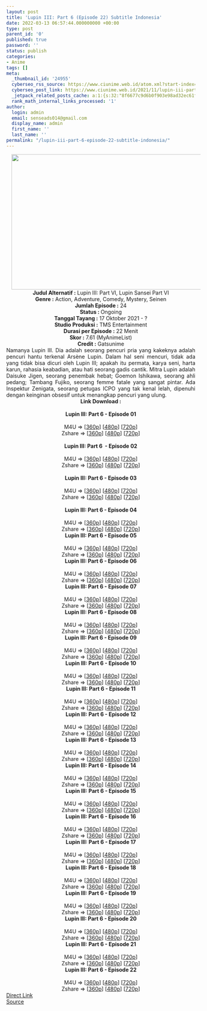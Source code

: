 ```yaml
---
layout: post
title: 'Lupin III: Part 6 (Episode 22) Subtitle Indonesia'
date: 2022-03-13 06:57:44.000000000 +00:00
type: post
parent_id: '0'
published: true
password: ''
status: publish
categories:
- Anime
tags: []
meta:
  _thumbnail_id: '24955'
  cyberseo_rss_source: https://www.ciunime.web.id/atom.xml?start-index=1
  cyberseo_post_link: https://www.ciunime.web.id/2021/11/lupin-iii-part-6-subtitle-indonesia.html
  _jetpack_related_posts_cache: a:1:{s:32:"8f6677c9d6b0f903e98ad32ec61f8deb";a:2:{s:7:"expires";i:1653792301;s:7:"payload";a:3:{i:0;a:1:{s:2:"id";i:25113;}i:1;a:1:{s:2:"id";i:25052;}i:2;a:1:{s:2:"id";i:24866;}}}}
  rank_math_internal_links_processed: '1'
author:
  login: admin
  email: senseads014@gmail.com
  display_name: admin
  first_name: ''
  last_name: ''
permalink: "/lupin-iii-part-6-episode-22-subtitle-indonesia/"
---
```

<div class="separator" style="clear: both; text-align: center;"><a href="https://blogger.googleusercontent.com/img/a/AVvXsEgxVQdsGVXyh8l_a2gfn6wOtA6SN5HdBTtme7bRUTD_FEUg78DMKPVNyi8l1no3035m1c63UsQBIhJ24OXNWt7SrIYoB5r3vk_k5zk4QcpKgBuUGAPAKsouZXtFNR-vY1RrCrjUoOx2tkJFHYN6g2oOKQzF6_5EoVoHs_C1xP66K4W1PvfA2RFEL0ut=s1280" style="margin-left: 1em; margin-right: 1em;"><img border="0" data-original-height="720" data-original-width="1280" height="360" src="{{ site.baseurl }}/assets/2022/03/AVvXsEgxVQdsGVXyh8l_a2gfn6wOtA6SN5HdBTtme7bRUTD_FEUg78DMKPVNyi8l1no3035m1c63UsQBIhJ24OXNWt7SrIYoB5r3vk_k5zk4QcpKgBuUGAPAKsouZXtFNR-vY1RrCrjUoOx2tkJFHYN6g2oOKQzF6_5EoVoHs_C1xP66K4W1PvfA2RFEL0ut=w640-h360" width="640" /></a></div>
<div class="separator" style="clear: both; text-align: center;"></div>
<div style="text-align: center;"><b>Judul</b><b><b> Alternatif</b> :</b> Lupin III: Part VI, Lupin Sansei Part VI</div>
<div style="text-align: center;"><b><b>Genre :</b></b> Action, Adventure, Comedy, Mystery, Seinen</div>
<div style="text-align: center;"><b>Jumlah Episode :</b> 24<br /><b>Status :&nbsp;</b>Ongoing<br /><b>Tanggal Tayang :</b> 17 Oktober&nbsp;2021 - ?<br /><b>Studio Produksi :</b>&nbsp;TMS Entertainment<br /><b>Durasi per Episode :</b> 22 Menit</div>
<div style="text-align: center;"><b>Skor :</b> 7.61 (MyAnimeList)</div>
<div style="text-align: center;"><b>Credit :</b>&nbsp;Gatsunime</div>
<div style="text-align: center;"></div>
<div style="text-align: justify;">Namanya Lupin III. Dia adalah seorang pencuri pria yang kakeknya adalah pencuri hantu terkenal Arsène Lupin. Dalam hal seni mencuri, tidak ada yang tidak bisa dicuri oleh Lupin III; apakah itu permata, karya seni, harta karun, rahasia keabadian, atau hati seorang gadis cantik. Mitra Lupin adalah Daisuke Jigen, seorang penembak hebat; Goemon Ishikawa, seorang ahli pedang; Tambang Fujiko, seorang femme fatale yang sangat pintar. Ada Inspektur Zenigata, seorang petugas ICPO yang tak kenal lelah, dipenuhi dengan keinginan obsesif untuk menangkap pencuri yang ulung.</div>
<div style="text-align: justify;"></div>
<div style="text-align: justify;"></div>
<div style="text-align: center;">
<div style="text-align: center;">
<div style="text-align: left;">
<div style="text-align: center;"><b>Link Download :</b></div>
<div style="text-align: center;"><b><br /></b></div>
<div style="text-align: center;"><span style="text-align: left;"><b>Lupin III: Part 6&nbsp;</b></span><b>- Episode 01</b></div>
<div style="text-align: center;"><b><br /></b></div>
<div style="text-align: center;">
<div>M4U =&gt; [<a href="https://www.mp4upload.com/orjfrih43hdv" target="_blank" rel="noopener">360p</a>] [<a href="https://www.mp4upload.com/nfy0a2mzmnry" target="_blank" rel="noopener">480p</a>] [<a href="https://www.mp4upload.com/m8ihhv5uw9xr" target="_blank" rel="noopener">720p</a>]</div>
<div>Zshare =&gt; [<a href="https://www46.zippyshare.com/v/k1qL1WuA/file.html" target="_blank" rel="noopener">360p</a>] [<a href="https://www46.zippyshare.com/v/2WNF6W4H/file.html" target="_blank" rel="noopener">480p</a>] [<a href="https://www46.zippyshare.com/v/IqYuNwNW/file.html">720p</a>]</div>
</div>
<div style="text-align: center;"><b><br /></b></div>
<div style="text-align: center;"><span style="text-align: left;"><b>Lupin III: Part 6&nbsp;</b></span><b>&nbsp;- Episode 02</b></div>
<div style="text-align: center;"><b><br /></b></div>
<div style="text-align: center;">
<div>M4U =&gt; [<a href="https://www.mp4upload.com/p2ynd0gw012s" target="_blank" rel="noopener">360p</a>] [<a href="https://www.mp4upload.com/npff6v3gaqiw" target="_blank" rel="noopener">480p</a>] [<a href="https://www.mp4upload.com/o5d2yh4x4jpb" target="_blank" rel="noopener">720p</a>]</div>
<div>Zshare =&gt; [<a href="https://www79.zippyshare.com/v/lpjBkJCE/file.html" target="_blank" rel="noopener">360p</a>] [<a href="https://www79.zippyshare.com/v/2i3BXP0Z/file.html" target="_blank" rel="noopener">480p</a>] [<a href="https://www79.zippyshare.com/v/BdYonKVK/file.html" target="_blank" rel="noopener">720p</a>]</div>
</div>
<div style="text-align: center;"><b><br /></b></div>
<div style="text-align: center;"><span style="text-align: left;"><b>Lupin III: Part 6&nbsp;</b></span><b>- Episode 03</b></div>
<div style="text-align: center;"><b><br /></b></div>
<div style="text-align: center;">
<div>M4U =&gt; [<a href="https://www.mp4upload.com/n78hud43mxvl" target="_blank" rel="noopener">360p</a>] [<a href="https://www.mp4upload.com/gn8593tzeiy6" target="_blank" rel="noopener">480p</a>] [<a href="https://www.mp4upload.com/z8qqhjk44quh" target="_blank" rel="noopener">720p</a>]</div>
<div>Zshare =&gt; [<a href="https://www78.zippyshare.com/v/oMQvEBTj/file.html" target="_blank" rel="noopener">360p</a>] [<a href="https://www78.zippyshare.com/v/OCp4WaUQ/file.html" target="_blank" rel="noopener">480p</a>] [<a href="https://www78.zippyshare.com/v/hi9ETzje/file.html" target="_blank" rel="noopener">720p</a>]</div>
</div>
<div style="text-align: center;"><b><br /></b></div>
<div style="text-align: center;"><span style="text-align: left;"><b>Lupin III: Part 6&nbsp;</b></span><b>- Episode 04</b></div>
<div style="text-align: center;"><b><br /></b></div>
<div style="text-align: center;">
<div>M4U =&gt; [<a href="https://www.mp4upload.com/c8zp8175q70d" target="_blank" rel="noopener">360p</a>] [<a href="https://www.mp4upload.com/75xnhjpgf59e" target="_blank" rel="noopener">480p</a>] [<a href="https://www.mp4upload.com/eq1zgy4zyqsr" target="_blank" rel="noopener">720p</a>]</div>
<div>Zshare =&gt; [<a href="https://www39.zippyshare.com/v/O63UhXhk/file.html" target="_blank" rel="noopener">360p</a>] [<a href="https://www39.zippyshare.com/v/7ZYqfPc6/file.html" target="_blank" rel="noopener">480p</a>] [<a href="https://www39.zippyshare.com/v/FIN2urYt/file.html" target="_blank" rel="noopener">720p</a>]</div>
</div>
<div style="text-align: center;"></div>
<div style="text-align: center;">
<div><span style="text-align: left;"><b>Lupin III: Part 6&nbsp;</b></span><b>- Episode 05</b></div>
<div><b><br /></b></div>
<div>
<div>M4U =&gt; [<a href="https://www.mp4upload.com/7c4yfiolje5p" target="_blank" rel="noopener">360p</a>] [<a href="https://www.mp4upload.com/motv1p9j1jdp" target="_blank" rel="noopener">480p</a>] [<a href="https://www.mp4upload.com/zdsu38h1oebl" target="_blank" rel="noopener">720p</a>]</div>
<div>Zshare =&gt; [<a href="https://www58.zippyshare.com/v/4rwjhKfi/file.html" target="_blank" rel="noopener">360p</a>] [<a href="https://www58.zippyshare.com/v/UCqlsfbf/file.html" target="_blank" rel="noopener">480p</a>] [<a href="https://www58.zippyshare.com/v/nGapRf01/file.html" target="_blank" rel="noopener">720p</a>]</div>
</div>
<div></div>
<div>
<div><span style="text-align: left;"><b>Lupin III: Part 6&nbsp;</b></span><b>- Episode 06</b></div>
<div><b><br /></b></div>
<div>
<div>M4U =&gt; [<a href="https://www.mp4upload.com/uggr02zwjw5o" target="_blank" rel="noopener">360p</a>] [<a href="https://www.mp4upload.com/xi14ytvt8pbc" target="_blank" rel="noopener">480p</a>] [<a href="https://www.mp4upload.com/sfpcrivf4vpt" target="_blank" rel="noopener">720p</a>]</div>
<div>Zshare =&gt; [<a href="https://www40.zippyshare.com/v/xC5SZyw6/file.html" target="_blank" rel="noopener">360p</a>] [<a href="https://www40.zippyshare.com/v/BK63dlgf/file.html" target="_blank" rel="noopener">480p</a>] [<a href="https://www40.zippyshare.com/v/ogyx6pyO/file.html" target="_blank" rel="noopener">720p</a>]</div>
</div>
</div>
<div></div>
<div>
<div><span style="text-align: left;"><b>Lupin III: Part 6&nbsp;</b></span><b>- Episode 07</b></div>
<div><b><br /></b></div>
<div>
<div>M4U =&gt; [<a href="https://www.mp4upload.com/d2erxarus9bh" target="_blank" rel="noopener">360p</a>] [<a href="https://www.mp4upload.com/cnivj5j8tu6r" target="_blank" rel="noopener">480p</a>] [<a href="https://www.mp4upload.com/z80sohxr3y3x" target="_blank" rel="noopener">720p</a>]</div>
<div>Zshare =&gt; [<a href="https://www6.zippyshare.com/v/lGJauX8X/file.html" target="_blank" rel="noopener">360p</a>] [<a href="https://www6.zippyshare.com/v/Lpn8pVXU/file.html" target="_blank" rel="noopener">480p</a>] [<a href="https://www6.zippyshare.com/v/9TdSzUzI/file.html" target="_blank" rel="noopener">720p</a>]</div>
</div>
</div>
<div></div>
<div>
<div><span style="text-align: left;"><b>Lupin III: Part 6&nbsp;</b></span><b>- Episode 08</b></div>
<div><b><br /></b></div>
<div>
<div>M4U =&gt; [<a href="https://www.mp4upload.com/we3b5e411frd" target="_blank" rel="noopener">360p</a>] [<a href="https://www.mp4upload.com/ugymdccespio" target="_blank" rel="noopener">480p</a>] [<a href="https://www.mp4upload.com/2q9nmnxdbpou" target="_blank" rel="noopener">720p</a>]</div>
<div>Zshare =&gt; [<a href="https://www23.zippyshare.com/v/0Hv1xDKz/file.html" target="_blank" rel="noopener">360p</a>] [<a href="https://www23.zippyshare.com/v/SIa7CBSb/file.html" target="_blank" rel="noopener">480p</a>] [<a href="https://www23.zippyshare.com/v/KHZ1Rtc5/file.html" target="_blank" rel="noopener">720p</a>]</div>
</div>
</div>
<div></div>
<div>
<div><span style="text-align: left;"><b>Lupin III: Part 6&nbsp;</b></span><b>- Episode 09</b></div>
<div><b><br /></b></div>
<div>
<div>M4U =&gt; [<a href="https://www.mp4upload.com/rdqc6ex61tb3" target="_blank" rel="noopener">360p</a>] [<a href="https://www.mp4upload.com/puw77oe18mm0" target="_blank" rel="noopener">480p</a>] [<a href="https://www.mp4upload.com/pm0zh1xeqrq2" target="_blank" rel="noopener">720p</a>]</div>
<div>Zshare =&gt; [<a href="https://www74.zippyshare.com/v/wHu9xv8G/file.html" target="_blank" rel="noopener">360p</a>] [<a href="https://www74.zippyshare.com/v/WK14X8nr/file.html" target="_blank" rel="noopener">480p</a>] [<a href="https://www74.zippyshare.com/v/XVzZkzwh/file.html" target="_blank" rel="noopener">720p</a>]</div>
</div>
</div>
<div></div>
<div>
<div><span style="text-align: left;"><b>Lupin III: Part 6&nbsp;</b></span><b>- Episode 10</b></div>
<div><b><br /></b></div>
<div>
<div>M4U =&gt; [<a href="https://www.mp4upload.com/qhkwehpkzd8y" target="_blank" rel="noopener">360p</a>] [<a href="https://www.mp4upload.com/youbngx0xk5t" target="_blank" rel="noopener">480p</a>] [<a href="https://www.mp4upload.com/xpjov3sqeagk" target="_blank" rel="noopener">720p</a>]</div>
<div>Zshare =&gt; [<a href="https://www1.zippyshare.com/v/K11qHijN/file.html" target="_blank" rel="noopener">360p</a>] [<a href="https://www1.zippyshare.com/v/ApI2W3Op/file.html" target="_blank" rel="noopener">480p</a>] [<a href="https://www1.zippyshare.com/v/dj2FvRrw/file.html" target="_blank" rel="noopener">720p</a>]</div>
</div>
</div>
<div></div>
<div>
<div><span style="text-align: left;"><b>Lupin III: Part 6&nbsp;</b></span><b>- Episode 11</b></div>
<div><b><br /></b></div>
<div>
<div>M4U =&gt; [<a href="http://www.solidfiles.com/v/YLgvpn53RnqKd" target="_blank" rel="noopener">360p</a>] [<a href="http://www.solidfiles.com/v/3daNgMQgXXNpp" target="_blank" rel="noopener">480p</a>] [<a href="http://www.solidfiles.com/v/rdV8AZkMy6yvd" target="_blank" rel="noopener">720p</a>]</div>
<div>Zshare =&gt; [<a href="https://www33.zippyshare.com/v/LAQtHuc1/file.html" target="_blank" rel="noopener">360p</a>] [<a href="https://www33.zippyshare.com/v/WPv9QM5N/file.html" target="_blank" rel="noopener">480p</a>] [<a href="https://www33.zippyshare.com/v/oMbKwFWh/file.html" target="_blank" rel="noopener">720p</a>]</div>
</div>
</div>
<div></div>
<div>
<div><span style="text-align: left;"><b>Lupin III: Part 6&nbsp;</b></span><b>- Episode 12</b></div>
<div><b><br /></b></div>
<div>
<div>M4U =&gt; [<a href="https://www.mp4upload.com/gd7q4mntl7yk" target="_blank" rel="noopener">360p</a>] [<a href="https://www.mp4upload.com/hh3kcmewftrs" target="_blank" rel="noopener">480p</a>] [<a href="https://www.mp4upload.com/9nptgbcnf1t3" target="_blank" rel="noopener">720p</a>]</div>
<div>Zshare =&gt; [<a href="https://www33.zippyshare.com/v/9821rc2Z/file.html" target="_blank" rel="noopener">360p</a>] [<a href="https://www33.zippyshare.com/v/KDMezuer/file.html" target="_blank" rel="noopener">480p</a>] [<a href="https://www33.zippyshare.com/v/7L7H3hNd/file.html" target="_blank" rel="noopener">720p</a>]</div>
</div>
</div>
<div></div>
<div>
<div><span style="text-align: left;"><b>Lupin III: Part 6&nbsp;</b></span><b>- Episode 13</b></div>
<div><b><br /></b></div>
<div>
<div>M4U =&gt; [<a href="http://www.solidfiles.com/v/jQBR63mPg4vr6" target="_blank" rel="noopener">360p</a>] [<a href="http://www.solidfiles.com/v/8Z7V8e54gpDAK" target="_blank" rel="noopener">480p</a>] [<a href="http://www.solidfiles.com/v/YLWVqp7rMpMar" target="_blank" rel="noopener">720p</a>]</div>
<div>Zshare =&gt; [<a href="https://www81.zippyshare.com/v/iZBGm1bO/file.html" target="_blank" rel="noopener">360p</a>] [<a href="https://www81.zippyshare.com/v/49MzcZ1Z/file.html" target="_blank" rel="noopener">480p</a>] [<a href="https://www81.zippyshare.com/v/WnPXRfS4/file.html" target="_blank" rel="noopener">720p</a>]</div>
</div>
</div>
<div></div>
<div>
<div><span style="text-align: left;"><b>Lupin III: Part 6&nbsp;</b></span><b>- Episode 14</b></div>
<div><b><br /></b></div>
<div>
<div>M4U =&gt; [<a href="http://www.solidfiles.com/v/eWdzz52jYNKe6" target="_blank" rel="noopener">360p</a>] [<a href="http://www.solidfiles.com/v/rdrzzP2nqZNrL" target="_blank" rel="noopener">480p</a>] [<a href="http://www.solidfiles.com/v/ZZNrrGkkMpPRG" target="_blank" rel="noopener">720p</a>]</div>
<div>Zshare =&gt; [<a href="https://www68.zippyshare.com/v/yTRpaq3L/file.html" target="_blank" rel="noopener">360p</a>] [<a href="https://www68.zippyshare.com/v/ke5hTpkz/file.html" target="_blank" rel="noopener">480p</a>] [<a href="https://www68.zippyshare.com/v/L3OZBSi3/file.html" target="_blank" rel="noopener">720p</a>]</div>
</div>
</div>
<div></div>
<div>
<div><span style="text-align: left;"><b>Lupin III: Part 6&nbsp;</b></span><b>- Episode 15</b></div>
<div><b><br /></b></div>
<div>
<div>M4U =&gt; [<a href="http://www.solidfiles.com/v/3d4MVjPWjYDzX" target="_blank" rel="noopener">360p</a>] [<a href="http://www.solidfiles.com/v/3d4MVzrmqD635" target="_blank" rel="noopener">480p</a>] [<a href="http://www.solidfiles.com/v/eWrRqBQQKaxvV" target="_blank" rel="noopener">720p</a>]</div>
<div>Zshare =&gt; [<a href="https://www110.zippyshare.com/v/khRWxJnB/file.html" target="_blank" rel="noopener">360p</a>] [<a href="https://www110.zippyshare.com/v/rWnZj9QR/file.html" target="_blank" rel="noopener">480p</a>] [<a href="https://www110.zippyshare.com/v/XyWBkp2X/file.html" target="_blank" rel="noopener">720p</a>]</div>
</div>
</div>
<div></div>
<div>
<div><span style="text-align: left;"><b>Lupin III: Part 6&nbsp;</b></span><b>- Episode 16</b></div>
<div><b><br /></b></div>
<div>
<div>M4U =&gt; [<a href="http://www.solidfiles.com/v/ze88aM6Y6q7vd" target="_blank" rel="noopener">360p</a>] [<a href="http://www.solidfiles.com/v/vN22pqjzjDrwK" target="_blank" rel="noopener">480p</a>] [<a href="http://www.solidfiles.com/v/BV44j22Ykg45k" target="_blank" rel="noopener">720p</a>]</div>
<div>Zshare =&gt; [<a href="https://www83.zippyshare.com/v/8mfS6OlV/file.html" target="_blank" rel="noopener">360p</a>] [<a href="https://www83.zippyshare.com/v/4h1u5kUM/file.html" target="_blank" rel="noopener">480p</a>] [<a href="https://www83.zippyshare.com/v/C7w1n5bq/file.html" target="_blank" rel="noopener">720p</a>]</div>
</div>
</div>
<div></div>
<div>
<div><span style="text-align: left;"><b>Lupin III: Part 6&nbsp;</b></span><b>- Episode 17</b></div>
<div><b><br /></b></div>
<div>
<div>M4U =&gt; [<a href="http://www.solidfiles.com/v/pdnw6nPPGRXKx" target="_blank" rel="noopener">360p</a>] [<a href="http://www.solidfiles.com/v/3dVqmxkqm6DyB" target="_blank" rel="noopener">480p</a>] [<a href="http://www.solidfiles.com/v/Rxe62MZ8NRanz" target="_blank" rel="noopener">720p</a>]</div>
<div>Zshare =&gt; [<a href="https://www46.zippyshare.com/v/zB3jDokN/file.html" target="_blank" rel="noopener">360p</a>] [<a href="https://www46.zippyshare.com/v/63oyK7tg/file.html" target="_blank" rel="noopener">480p</a>] [<a href="https://www46.zippyshare.com/v/TaMtQbGw/file.html" target="_blank" rel="noopener">720p</a>]</div>
</div>
</div>
<div></div>
<div>
<div><span style="text-align: left;"><b>Lupin III: Part 6&nbsp;</b></span><b>- Episode 18</b></div>
<div><b><br /></b></div>
<div>
<div>M4U =&gt; [<a href="http://www.solidfiles.com/v/pdnw6nPPGRXKx" target="_blank" rel="noopener">360p</a>] [<a href="http://www.solidfiles.com/v/3dVqmxkqm6DyB" target="_blank" rel="noopener">480p</a>] [<a href="http://www.solidfiles.com/v/Rxe62MZ8NRanz" target="_blank" rel="noopener">720p</a>]</div>
<div>Zshare =&gt; [<a href="https://www46.zippyshare.com/v/zB3jDokN/file.html" target="_blank" rel="noopener">360p</a>] [<a href="https://www46.zippyshare.com/v/63oyK7tg/file.html" target="_blank" rel="noopener">480p</a>] [<a href="https://www46.zippyshare.com/v/TaMtQbGw/file.html" target="_blank" rel="noopener">720p</a>]</div>
</div>
</div>
<div></div>
<div>
<div><span style="text-align: left;"><b>Lupin III: Part 6&nbsp;</b></span><b>- Episode 19</b></div>
<div><b><br /></b></div>
<div>
<div>M4U =&gt; [<a href="http://www.solidfiles.com/v/a4jmk6DG2YXBm" target="_blank" rel="noopener">360p</a>] [<a href="http://www.solidfiles.com/v/MWp4v4r2DRPWN" target="_blank" rel="noopener">480p</a>] [<a href="http://www.solidfiles.com/v/W8ZmPB4pV6Qwq" target="_blank" rel="noopener">720p</a>]</div>
<div>Zshare =&gt; [<a href="https://www50.zippyshare.com/v/R42tV4I6/file.html" target="_blank" rel="noopener">360p</a>] [<a href="https://ponselharian.com/st/?api=24528f307ebb1fcdd27e3f3e5051e835fd990dfd&amp;url=https://www50.zippyshare.com/v/kVbvq2jN/file.html" target="_blank" rel="noopener">480p</a>] [<a href="https://ponselharian.com/st/?api=24528f307ebb1fcdd27e3f3e5051e835fd990dfd&amp;url=https://www50.zippyshare.com/v/MSWI5ynX/file.html" target="_blank" rel="noopener">720p</a>]</div>
</div>
</div>
<div></div>
<div>
<div><span style="text-align: left;"><b>Lupin III: Part 6&nbsp;</b></span><b>- Episode 20</b></div>
<div><b><br /></b></div>
<div>
<div>M4U =&gt; [<a href="http://www.solidfiles.com/v/6G7WkR8Leg4pr" target="_blank" rel="noopener">360p</a>] [<a href="http://www.solidfiles.com/v/YLN4RVAA8ZqBv" target="_blank" rel="noopener">480p</a>] [<a href="http://www.solidfiles.com/v/MWRdPqxNYPzQa" target="_blank" rel="noopener">720p</a>]</div>
<div>Zshare =&gt; [<a href="https://www73.zippyshare.com/v/vb5kvGDb/file.html" target="_blank" rel="noopener">360p</a>] [<a href="https://www73.zippyshare.com/v/ckEU9bN2/file.html" target="_blank" rel="noopener">480p</a>] [<a href="https://www73.zippyshare.com/v/LR7T5iaR/file.html" target="_blank" rel="noopener">720p</a>]</div>
</div>
</div>
<div></div>
<div>
<div><span style="text-align: left;"><b>Lupin III: Part 6&nbsp;</b></span><b>- Episode 21</b></div>
<div><b><br /></b></div>
<div>
<div>M4U =&gt; [<a href="http://www.solidfiles.com/v/5dZBW7eKp6AMp" target="_blank" rel="noopener">360p</a>] [<a href="http://www.solidfiles.com/v/5dZBW8akvvABg" target="_blank" rel="noopener">480p</a>] [<a href="http://www.solidfiles.com/v/2dqvQ2aBznwD8" target="_blank" rel="noopener">720p</a>]</div>
<div>Zshare =&gt; [<a href="https://www14.zippyshare.com/v/7VIhcwGC/file.html" target="_blank" rel="noopener">360p</a>] [<a href="https://www14.zippyshare.com/v/cvmsRvXZ/file.html" target="_blank" rel="noopener">480p</a>] [<a href="https://www14.zippyshare.com/v/yDshAkVf/file.html" target="_blank" rel="noopener">720p</a>]</div>
</div>
</div>
<div></div>
<div>
<div><span style="text-align: left;"><b>Lupin III: Part 6&nbsp;</b></span><b>- Episode 22</b></div>
<div><b><br /></b></div>
<div>
<div>M4U =&gt; [<a href="http://www.solidfiles.com/v/g6xrDm7jAvKVe" target="_blank" rel="noopener">360p</a>] [<a href="http://www.solidfiles.com/v/g6xrDmzDDgRGq" target="_blank" rel="noopener">480p</a>] [<a href="http://www.solidfiles.com/v/6GR3AGxKWXgdB" target="_blank" rel="noopener">720p</a>]</div>
<div>Zshare =&gt; [<a href="https://www37.zippyshare.com/v/7GK3dPnN/file.html" target="_blank" rel="noopener">360p</a>] [<a href="https://www37.zippyshare.com/v/O5nMA9AS/file.html" target="_blank" rel="noopener">480p</a>] [<a href="https://www37.zippyshare.com/v/7lbqiRka/file.html" target="_blank" rel="noopener">720p</a>]</div>
</div>
</div>
</div>
</div>
</div>
</div>
<link rel="stylesheet" href="https://cdnjs.cloudflare.com/ajax/libs/font-awesome/4.7.0/css/font-awesome.min.css" />
<div class="divbtn"> <a href="https://handymansurrender.com/fihup8buzv?key=94550f7ce39444073321dde3b8782f97" class="btn"><i class="fa fa-download"></i> Direct Link</a> <br /><a href="https://www.ciunime.web.id/2021/11/lupin-iii-part-6-subtitle-indonesia.html">Source</a> </div>
